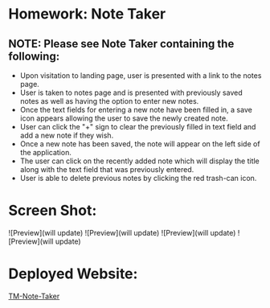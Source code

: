 
# Homework: Note Taker

## NOTE: Please see Note Taker containing the following:

* Upon visitation to landing page, user is presented with a link to the notes page.
* User is taken to notes page and is presented with previously saved notes as well as having the option to enter new notes.
* Once the text fields for entering a new note have been filled in, a save icon appears allowing the user to save the newly created note.
* User can click the "+" sign to clear the previously filled in text field and add a new note if they wish.
* Once a new note has been saved, the note will appear on the left side of the application.
* The user can click on the recently added note which will display the title along with the text field that was previously entered.
* User is able to delete previous notes by clicking the red trash-can icon.

# Screen Shot:  
![Preview](will update)
![Preview](will update)
![Preview](will update)
![Preview](will update)

# Deployed Website:
[TM-Note-Taker](https://tm-note-taker.herokuapp.com/)
